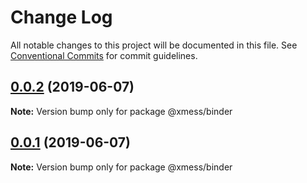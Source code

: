# Change Log

All notable changes to this project will be documented in this file.
See [Conventional Commits](https://conventionalcommits.org) for commit guidelines.

## [0.0.2](https://github.com/ciklum-digital/xmess/compare/v0.0.8...v0.0.2) (2019-06-07)

**Note:** Version bump only for package @xmess/binder





## [0.0.1](https://github.com/ciklum-digital/xmess/compare/v0.0.8...v0.0.1) (2019-06-07)

**Note:** Version bump only for package @xmess/binder

